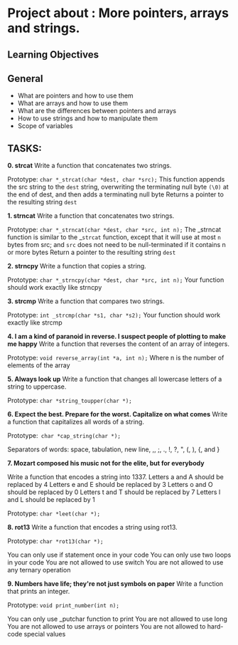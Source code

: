 # Project about : More pointers, arrays and strings.

## Learning Objectives

## General
- What are pointers and how to use them
- What are arrays and how to use them
- What are the differences between pointers and arrays
- How to use strings and how to manipulate them
- Scope of variables
 
## TASKS:

**0. strcat**
Write a function that concatenates two strings.

Prototype: `char *_strcat(char *dest, char *src);`
This function appends the src string to the `dest` string, overwriting the terminating null byte `(\0)` at the end of dest, and then adds a terminating null byte
Returns a pointer to the resulting string `dest`

**1. strncat**
Write a function that concatenates two strings.

Prototype: `char *_strncat(char *dest, char *src, int n);`
The _strncat function is similar to the _`strcat` function, except that it will use at most `n` bytes from src;
and `src` does not need to be null-terminated if it contains n or more bytes
Return a pointer to the resulting string `dest`

**2. strncpy**
Write a function that copies a string.

Prototype: `char *_strncpy(char *dest, char *src, int n);`
Your function should work exactly like strncpy

**3. strcmp**
Write a function that compares two strings.

Prototype: `int _strcmp(char *s1, char *s2);`
Your function should work exactly like strcmp

**4. I am a kind of paranoid in reverse. I suspect people of plotting to make me happy**
Write a function that reverses the content of an array of integers.

Prototype: `void reverse_array(int *a, int n);`
Where n is the number of elements of the array


**5. Always look up**
Write a function that changes all lowercase letters of a string to uppercase.

Prototype: `char *string_toupper(char *);`

**6. Expect the best. Prepare for the worst. Capitalize on what comes**
Write a function that capitalizes all words of a string.

Prototype:` char *cap_string(char *);`

Separators of words: space, tabulation, new line, ,, ;, ., !, ?, ", (, ), {, and }

**7. Mozart composed his music not for the elite, but for everybody**

Write a function that encodes a string into 1337.
Letters a and A should be replaced by 4
Letters e and E should be replaced by 3
Letters o and O should be replaced by 0
Letters t and T should be replaced by 7
Letters l and L should be replaced by 1

Prototype: `char *leet(char *);`

**8. rot13**
Write a function that encodes a string using rot13.

Prototype: `char *rot13(char *);`

You can only use if statement once in your code
You can only use two loops in your code
You are not allowed to use switch
You are not allowed to use any ternary operation

**9. Numbers have life; they're not just symbols on paper**
Write a function that prints an integer.

Prototype: `void print_number(int n);`

You can only use _putchar function to print
You are not allowed to use long
You are not allowed to use arrays or pointers
You are not allowed to hard-code special values

